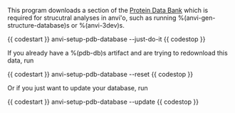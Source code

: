 This program downloads a section of the [Protein Data Bank](https://www.rcsb.org/) which is required for strucutral analyses in anvi'o, such as running %(anvi-gen-structure-database)s or %(anvi-3dev)s. 

{{ codestart }}
anvi-setup-pdb-database --just-do-it
{{ codestop }}

If you already have a %(pdb-db)s artifact and are trying to redownload this data, run 

{{ codestart }}
anvi-setup-pdb-database --reset
{{ codestop }}

Or if you just want to update your database, run 

{{ codestart }}
anvi-setup-pdb-database --update
{{ codestop }}


